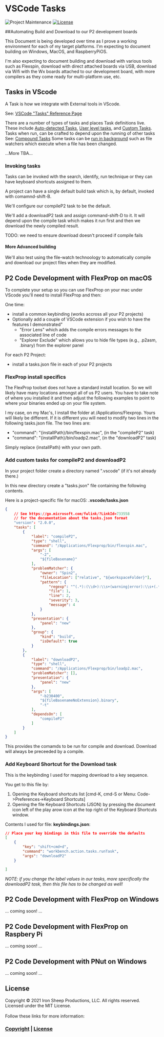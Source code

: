 # VSCode Tasks


![Project Maintenance][maintenance-shield]
[![License][license-shield]](LICENSE)

##Automating Build and Download to our P2 development boards

This Document is being developed over time as I prove a working environment for each of my target platforms.  I'm expecting to document building on Windows, MacOS, and RaspberryPiOS.

I'm also expecting to document building and download with various tools such as Flexspin, download with direct attached boards via USB, download via Wifi with the Wx boards attached to our development board, with more compilers as they come ready for multi-platform use, etc.

## Tasks in VScode

A Task is how we integrate with External tools in VScode.

See: [VSCode "Tasks" Reference Page](https://code.visualstudio.com/docs/editor/tasks)

There are a number of types of tasks and places Task definitions live. These include [Auto-detected Tasks](https://code.visualstudio.com/docs/editor/tasks#_task-autodetection), [User level tasks](https://code.visualstudio.com/docs/editor/tasks#_user-level-tasks), and [Custom Tasks](https://code.visualstudio.com/docs/editor/tasks#_custom-tasks).  Tasks when run, can be crafted to depend upon the running of other tasks  See: [Compound Tasks](https://code.visualstudio.com/docs/editor/tasks#_compound-tasks)  Some tasks can be [run in background](https://code.visualstudio.com/docs/editor/tasks#_background-watching-tasks) such as file watchers which execute when a file has been changed.


...More TBA...

### Invoking tasks

Tasks can be invoked with the search, identify, run technique or they can have keyboard shortcuts assigned to them.  

A project can have a single default build task which is, by default, invoked with comamnd-shift-B. 

We'll configure our compileP2 task to be the default.

We'll add a downloadP2 task and assign command-shift-D to it. It will depend upon the compile task which makes it run first and then we download the newly compiled result.

TODO: we need to ensure download doesn't proceed if compile fails

#### More Advanced building

We'll also test using the file-watch technoology to automatically compile and download our project files when they are modified.

## P2 Code Development with FlexProp on macOS

To complete your setup so you can use FlexProp on your mac under VScode you'll need to install FlexProp and then:

One time:

- install a common keybinding (works accross all your P2 projects)
- Optionally add a couple of VSCode extension if you wish to have the features I demonstrated"
    - "Error Lens" which adds the compile errors messages to the associated line of code
    - "Explorer Exclude" which allows you to hide file types (e.g., .p2asm, .binary) from the explorer panel

For each P2 Project:

- install a tasks.json file in each of your P2 projects

### FlexProp install specifics

The FlexProp toolset does not have a standard install location. So we will likely have many locations amongst all of us P2 users.  You have to take note of where you installed it and then adjust the following examples to point to where your binaries ended up on your file system.

I my case, on my Mac's, I install the folder at /Applications/Flexprop. Yours will likely be different.  If it is different you will need to modify two lines in the following tasks.json file.  The two lines are: 
- "command": "{installPath}/bin/flexspin.mac",  (in the "compileP2" task)
- "command": "{installPath}/bin/loadp2.mac",    (in the "downloadP2" task)

Simply replace {installPath} with your own path.

### Add custom tasks for compileP2 and downloadP2

In your project folder create a directory named ".vscode" (if it's not already there.)

In this new directory create a "tasks.json" file containing the following contents.

Here is a project-specific file for macOS: **.vscode/tasks.json**

```json
{
    // See https://go.microsoft.com/fwlink/?LinkId=733558
    // for the documentation about the tasks.json format
    "version": "2.0.0",
    "tasks": [
        {
            "label": "compileP2",
            "type": "shell",
            "command": "/Applications/Flexprop/bin/flexspin.mac",
            "args": [
                "-2",
                "${fileBasename}"
            ],
            "problemMatcher": {
                "owner": "Spin2",
                "fileLocation": ["relative", "${workspaceFolder}"],
                "pattern": {
                    "regexp": "^(.*):(\\d+):\\s+(warning|error):\\s+(.*)$",
                    "file": 1,
                    "line": 2,
                    "severity": 3,
                    "message": 4
                }
            },
            "presentation": {
                "panel": "new"
            },
            "group": {
                "kind": "build",
                "isDefault": true
            }
        },
        {
            "label": "downloadP2",
            "type": "shell",
            "command": "/Applications/Flexprop/bin/loadp2.mac",
            "problemMatcher": [],
            "presentation": {
                "panel": "new"
            },
            "args": [
                "-b230400",
                "${fileBasenameNoExtension}.binary",
                "-t"
            ],
            "dependsOn": [
                "compileP2"
            ]
        }
    ]
}
```

This provides the comamds to be run for compile and download. Download will always be preceeded by a compile.

### Add Keyboard Shortcut for the Download task

This is the keybinding I used for mapping download to a key sequence.

You get to this file by:

1. Opening the Keyboard shortcuts list [cmd-K, cmd-S or Menu: Code->Preferences->Keyboard Shortcuts]
2. Opening the file Keyboard Shortcuts (JSON) by pressing the document icon left of the play arow icon at the top right of the Keyboard Shortcuts window.

Contents I used for file: **keybindings.json**:

```json
// Place your key bindings in this file to override the defaults
[
    {
        "key": "shift+cmd+d",
        "command": "workbench.action.tasks.runTask",
        "args": "downloadP2"
    }

]
```

*NOTE: if you change the label values in our tasks, more specifically the downloadP2 task, then this file has to be changed as well!*

## P2 Code Development with FlexProp on Windows

... coming soon! ...

## P2 Code Development with FlexProp on Raspbery Pi

... coming soon! ...

## P2 Code Development with PNut on Windows

... coming soon! ...

## License

Copyright © 2021 Iron Sheep Productions, LLC. All rights reserved.<br />
Licensed under the MIT License. <br>
<br>
Follow these links for more information:

### [Copyright](copyright) | [License](LICENSE)



[maintenance-shield]: https://img.shields.io/badge/maintainer-stephen%40ironsheep%2ebiz-blue.svg?style=for-the-badge

[license-shield]: https://camo.githubusercontent.com/bc04f96d911ea5f6e3b00e44fc0731ea74c8e1e9/68747470733a2f2f696d672e736869656c64732e696f2f6769746875622f6c6963656e73652f69616e74726963682f746578742d646976696465722d726f772e7376673f7374796c653d666f722d7468652d6261646765
